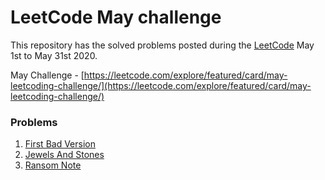 
# LeetCode May challenge
This repository has the solved problems posted during the [LeetCode]([https://leetcode.com/].(https://leetcode.com/)) May 1st to May 31st 2020.

May Challenge - [https://leetcode.com/explore/featured/card/may-leetcoding-challenge/](https://leetcode.com/explore/featured/card/may-leetcoding-challenge/)

### Problems
1. [First Bad Version](https://github.com/arunkumars0807/leet-code-may-challenge/blob/master/FirstBadVersion.js)
2. [Jewels And Stones](https://github.com/arunkumars0807/leet-code-may-challenge/blob/master/JewelsAndStones.js)
3. [Ransom Note](https://github.com/arunkumars0807/leet-code-may-challenge/blob/master/RansomNote.js)
